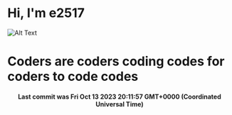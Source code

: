 # Hi, I'm e2517

![Alt Text](https://github.com/E2517/e2517/blob/master/images/background.gif)

# Coders are coders coding codes for coders to code codes

<h4 align="center">Last commit was Fri Oct 13 2023 20:11:57 GMT+0000 (Coordinated Universal Time)</h4>
